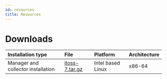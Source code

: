 ```yaml
---
id: resources
title: Resources
---
```


# Downloads

| Installation type | File | Platform | Architecture |
|  :---  |  :---  |  :---  |  :---  |
| Manager and collector installation | [itoss-7.tar.gz](https://github.com/itoss-frsi/itoss-ar/releases/download/v7/itoss-v7.tar.gz) | Intel based Linux | x86-64 |
